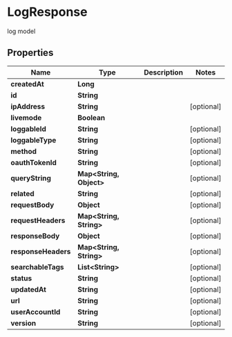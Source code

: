 

# LogResponse

log model

## Properties

| Name | Type | Description | Notes |
|------------ | ------------- | ------------- | -------------|
|**createdAt** | **Long** |  |  |
|**id** | **String** |  |  |
|**ipAddress** | **String** |  |  [optional] |
|**livemode** | **Boolean** |  |  |
|**loggableId** | **String** |  |  [optional] |
|**loggableType** | **String** |  |  [optional] |
|**method** | **String** |  |  [optional] |
|**oauthTokenId** | **String** |  |  [optional] |
|**queryString** | **Map&lt;String, Object&gt;** |  |  [optional] |
|**related** | **String** |  |  [optional] |
|**requestBody** | **Object** |  |  [optional] |
|**requestHeaders** | **Map&lt;String, String&gt;** |  |  [optional] |
|**responseBody** | **Object** |  |  [optional] |
|**responseHeaders** | **Map&lt;String, String&gt;** |  |  [optional] |
|**searchableTags** | **List&lt;String&gt;** |  |  [optional] |
|**status** | **String** |  |  [optional] |
|**updatedAt** | **String** |  |  [optional] |
|**url** | **String** |  |  [optional] |
|**userAccountId** | **String** |  |  [optional] |
|**version** | **String** |  |  [optional] |



